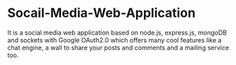 # Socail-Media-Web-Application
It is a social media web application based on node.js, express.js, mongoDB and sockets with Google OAuth2.0  which offers many cool features like a chat engine, a wall to share your posts and comments and a mailing service too.
